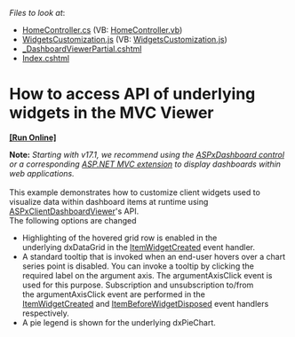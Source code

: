 <!-- default file list -->
*Files to look at*:

* [HomeController.cs](./CS/Dashboard_WidgetAccess_MVC/Controllers/HomeController.cs) (VB: [HomeController.vb](./VB/Dashboard_WidgetAccess_MVC/Controllers/HomeController.vb))
* [WidgetsCustomization.js](./CS/Dashboard_WidgetAccess_MVC/Scripts/WidgetsCustomization.js) (VB: [WidgetsCustomization.js](./VB/Dashboard_WidgetAccess_MVC/Scripts/WidgetsCustomization.js))
* [_DashboardViewerPartial.cshtml](./CS/Dashboard_WidgetAccess_MVC/Views/Home/_DashboardViewerPartial.cshtml)
* [Index.cshtml](./CS/Dashboard_WidgetAccess_MVC/Views/Home/Index.cshtml)
<!-- default file list end -->
# How to access API of underlying widgets in the MVC Viewer
<!-- run online -->
**[[Run Online]](https://codecentral.devexpress.com/t197593)**
<!-- run online end -->


<strong>Note:</strong> <em>Starting with v17.1, we recommend using the <a href="https://documentation.devexpress.com/Dashboard/CustomDocument16976.aspx">ASPxDashboard control</a> or a corresponding <a href="https://documentation.devexpress.com/Dashboard/CustomDocument16977.aspx">ASP.NET MVC extension</a> to display dashboards within web applications.</em><br><br>This example demonstrates how to customize client widgets used to visualize data within dashboard items at runtime using <a href="http://documentation.devexpress.com/#Dashboard/clsDevExpressDashboardWebScriptsASPxClientDashboardViewertopic">ASPxClientDashboardViewer</a>'s API.<br>The following options are changed

* Highlighting of the hovered grid row is enabled in the underlying dxDataGrid in the <a href="http://documentation.devexpress.com/#Dashboard/DevExpressDashboardWebScriptsASPxClientDashboardViewer_ItemWidgetCreatedtopic">ItemWidgetCreated</a> event handler.
* A standard tooltip that is invoked when an end-user hovers over a chart series point is disabled. You can invoke a tooltip by clicking the required label on the argument axis. The argumentAxisClick event is used for this purpose. Subscription and unsubscription to/from the argumentAxisClick event are performed in the <a href="http://documentation.devexpress.com/#Dashboard/DevExpressDashboardWebScriptsASPxClientDashboardViewer_ItemWidgetCreatedtopic">ItemWidgetCreated</a> and <a href="http://documentation.devexpress.com/#Dashboard/DevExpressDashboardWebScriptsASPxClientDashboardViewer_ItemBeforeWidgetDisposedtopic">ItemBeforeWidgetDisposed</a> event handlers respectively.
* A pie legend is shown for the underlying dxPieChart.

<br/>


